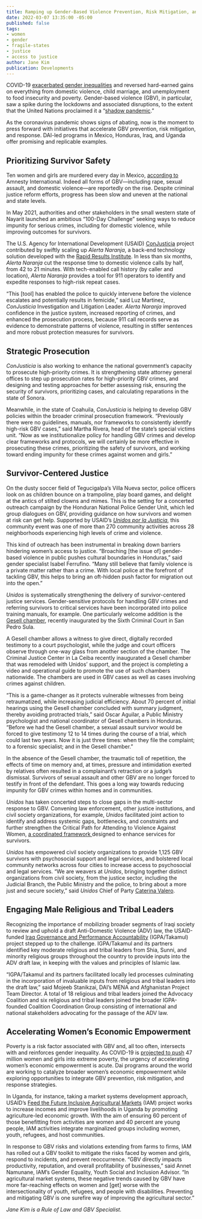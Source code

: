 ```yaml
---
title: Ramping up Gender-Based Violence Prevention, Risk Mitigation, and Response
date: 2022-03-07 13:35:00 -05:00
published: false
tags:
- women
- gender
- fragile-states
- justice
- access to justice
author: Jane Kim
publication: Developments
---
```


COVID-19 [exacerbated gender inequalities](https://dai-global-developments.com/articles/gender-based-violence-on-rise-in-covid-19-era) and reversed hard-earned gains on everything from domestic violence, child marriage, and unemployment to food insecurity and poverty. Gender-based violence (GBV), in particular, saw a spike during the lockdowns and associated disruptions, to the extent that the United Nations proclaimed it a “[shadow pandemic](https://www.unwomen.org/en/news/in-focus/in-focus-gender-equality-in-covid-19-response/violence-against-women-during-covid-19).”
 
As the coronavirus pandemic shows signs of abating, now is the moment to press forward with initiatives that accelerate GBV prevention, risk mitigation, and response. DAI-led programs in Mexico, Honduras, Iraq, and Uganda offer promising and replicable examples.






## Prioritizing Survivor Safety 

Ten women and girls are murdered every day in Mexico, [according to](https://www.amnesty.org/en/latest/news/2021/09/mexico-failings-investigations-feminicides-state-mexico-violate-womens-rights-life-physical-safety-access-justice/) Amnesty International. Indeed all forms of GBV—including rape, sexual assault, and domestic violence—are reportedly on the rise. Despite criminal justice reform efforts, progress has been slow and uneven at the national and state levels. 

In May 2021, authorities and other stakeholders in the small western state of Nayarit launched an ambitious “100-Day Challenge” seeking ways to reduce impunity for serious crimes, including for domestic violence, while improving outcomes for survivors.

The U.S. Agency for International Development (USAID) [ConJusticia](https://www.dai.com/our-work/projects/mexico-ConJusticia) project contributed by swiftly scaling up *Alerta Naranja*, a back-end technology solution developed with the [Rapid Results Institute](https://www.rapidresults.org/). In less than six months, *Alerta Naranja* cut the response time to domestic violence calls by half, from 42 to 21 minutes. With tech-enabled call history (by caller and location), *Alerta Naranja* provides a tool for 911 operators to identify and expedite responses to high-risk repeat cases. 

“This [tool] has enabled the police to quickly intervene before the violence escalates and potentially results in femicide,” said Luz Martinez, *ConJusticia* Investigation and Litigation Leader. *Alerta Naranja* improved confidence in the justice system, increased reporting of crimes, and enhanced the prosecution process, because 911 call records serve as evidence to demonstrate patterns of violence, resulting in stiffer sentences and more robust protection measures for survivors. 

## Strategic Prosecution 

*ConJusticia* is also working to enhance the national government’s capacity to prosecute high-priority crimes. It is strengthening state attorney general offices to step up prosecution rates for high-priority GBV crimes, and designing and testing approaches for better assessing risk, ensuring the security of survivors, prioritizing cases, and calculating reparations in the state of Sonora.

Meanwhile, in the state of Coahuila, *ConJusticia* is helping to develop GBV policies within the broader criminal prosecution framework. “Previously there were no guidelines, manuals, nor frameworks to consistently identify high-risk GBV cases,” said Martha Rivera, head of the state’s special victims unit. “Now as we institutionalize policy for handling GBV crimes and develop clear frameworks and protocols, we will certainly be more effective in prosecuting these crimes, prioritizing the safety of survivors, and working toward ending impunity for these crimes against women and girls.”
 
## Survivor-Centered Justice

On the dusty soccer field of Tegucigalpa’s Villa Nueva sector, police officers look on as children bounce on a trampoline, play board games, and delight at the antics of stilted clowns and mimes. This is the setting for a concerted outreach campaign by the Honduran National Police Gender Unit, which led group dialogues on GBV, providing guidance on how survivors and women at risk can get help. Supported by USAID’s *[Unidos por la Justicia](https://www.dai.com/our-work/projects/honduras-united-for-justice)*, this community event was one of more than 270 community activities across 28 neighborhoods experiencing high levels of crime and violence.       

This kind of outreach has been instrumental in breaking down barriers hindering women’s access to justice. “Broaching [the issue of] gender-based violence in public pushes cultural boundaries in Honduras,” said gender specialist Isabel Ferrufino. “Many still believe that family violence is a private matter rather than a crime. With local police at the forefront of tackling GBV, this helps to bring an oft-hidden push factor for migration out into the open.” 

*Unidos* is systematically strengthening the delivery of survivor-centered justice services. Gender-sensitive protocols for handling GBV crimes and referring survivors to critical services have been incorporated into police training manuals, for example. One particularly welcome addition is the [Gesell chamber](https://codimg.com/team-training/blog/en/gesell-chamber), recently inaugurated by the Sixth Criminal Court in San Pedro Sula.

A Gesell chamber allows a witness to give direct, digitally recorded testimony to a court psychologist, while the judge and court officers observe through one-way glass from another section of the chamber. The Criminal Justice Center in La Ceiba recently inaugurated a Gesell chamber that was remodeled with Unidos’ support, and the project is completing a video and operational guide to promote the use of such chambers nationwide. The chambers are used in GBV cases as well as cases involving crimes against children. 

“This is a game-changer as it protects vulnerable witnesses from being retraumatized, while increasing judicial efficiency. About 70 percent of initial hearings using the Gesell chamber concluded with summary judgment, thereby avoiding protracted trials,” said Oscar Aguilar, a Public Ministry psychologist and national coordinator of Gesell chambers in Honduras. “Before we had the Gesell chamber, a sexual assault survivor would be forced to give testimony 12 to 14 times during the course of a trial, which could last two years. Now it is just three times: when they file the complaint; to a forensic specialist; and in the Gesell chamber.”

In the absence of the Gesell chamber, the traumatic toll of repetition, the effects of time on memory and, at times, pressure and intimidation exerted by relatives often resulted in a complainant’s retraction or a judge’s dismissal. Survivors of sexual assault and other GBV are no longer forced to testify in front of the defendant. This goes a long way towards reducing impunity for GBV crimes within homes and in communities.    
  
*Unidos* has taken concerted steps to close gaps in the multi-sector response to GBV. Convening law enforcement, other justice institutions, and civil society organizations, for example, *Unidos* facilitated joint action to identify and address systemic gaps, bottlenecks, and constraints and further strengthen the Critical Path for Attending to Violence Against Women, [a coordinated framework ](https://pdf.usaid.gov/pdf_docs/PA00XSKH.pdf)designed to enhance services for survivors. 

*Unidos* has empowered civil society organizations to provide 1,125 GBV survivors with psychosocial support and legal services, and bolstered local community networks across four cities to increase access to psychosocial and legal services. “We are weavers at *Unidos*, bringing together distinct organizations from civil society, from the justice sector, including the Judicial Branch, the Public Ministry and the police, to bring about a more just and secure society,” said *Unidos* Chief of Party [Caterina Valero](https://www.dai.com/who-we-are/our-team/caterina-valero).

## Engaging Male Religious and Tribal Leaders 

Recognizing the importance of mobilizing broader segments of Iraqi society to review and uphold a draft Anti-Domestic Violence (ADV) law, the USAID-funded [Iraq Governance and Performance Accountability](https://www.dai.com/our-work/projects/iraq-governance-and-performance-accountability-project) (IGPA/Takamul) project stepped up to the challenge. IGPA/Takamul and its partners identified key moderate religious and tribal leaders from Shia, Sunni, and minority religious groups throughout the country to provide inputs into the ADV draft law, in keeping with the values and principles of Islamic law. 

“IGPA/Takamul and its partners facilitated locally led processes culminating in the incorporation of invaluable inputs from religious and tribal leaders into the draft law,” said Mojeeb Stanikzai, DAI’s MENA and Afghanistan Project Team Director. A total of 18 religious and tribal leaders joined the Advocacy Coalition and six religious and tribal leaders joined the broader IGPA-founded Coalition Coordination Group consisting of international and national stakeholders advocating for the passage of the ADV law.      
          
## Accelerating Women’s Economic Empowerment 

Poverty is a risk factor associated with GBV and, all too often, intersects with and reinforces gender inequality. As COVID-19 is [projected to push](https://www.un.org/press/en/2021/sgsm20822.doc.htm) 47 million women and girls into extreme poverty, the urgency of accelerating women’s economic empowerment is acute. Dai programs around the world are working to catalyze broader women’s economic empowerment while exploring opportunities to integrate GBV prevention, risk mitigation, and response strategies.    

In Uganda, for instance, taking a market systems development approach, USAID’s [Feed the Future Inclusive Agricultural Markets](https://www.dai.com/our-work/projects/uganda-inclusive-agricultural-markets-iam) (IAM) project works to increase incomes and improve livelihoods in Uganda by promoting agriculture-led economic growth. With the aim of ensuring 60 percent of those benefitting from activities are women and 40 percent are young people, IAM activities integrate marginalized groups including women, youth, refugees, and host communities. 

In response to GBV risks and violations extending from farms to firms, IAM has rolled out a GBV toolkit to mitigate the risks faced by women and girls, respond to incidents, and prevent reoccurrence. “GBV directly impacts productivity, reputation, and overall profitability of businesses,” said Annet Namunane, IAM’s Gender Equality, Youth Social and Inclusion Advisor. “In agricultural market systems, these negative trends caused by GBV have more far-reaching effects on women and [get] worse with the intersectionality of youth, refugees, and people with disabilities. Preventing and mitigating GBV is one surefire way of improving the agricultural sector.”
  
*Jane Kim is a Rule of Law and GBV Specialist.*